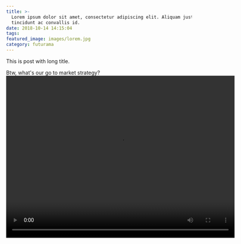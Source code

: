 ```yaml
---
title: >-
  Lorem ipsum dolor sit amet, consectetur adipiscing elit. Aliquam justo turpis,
  tincidunt ac convallis id.
date: 2018-10-14 14:15:04
tags:
featured_image: images/lorem.jpg
category: futurama
---
```


This is post with long title. 


<!-- more -->

Btw, what's our go to market strategy?
<video width="620" height="440" controls autoplay>
  <source src="/videos/catnap.mp4" type="video/mp4">
  Your browser does not support the video tag.
</video>